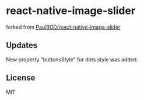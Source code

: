 # react-native-image-slider

forked from [PaulBGD/react-native-image-slider](https://github.com/PaulBGD/react-native-image-slider)

## Updates

New property "buttonsStyle" for dots style was added.

## License

MIT
